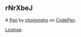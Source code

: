 rNrXbeJ
-------


A [Pen](https://codepen.io/choijongho123/pen/rNrXbeJ) by [choijongho](https://codepen.io/choijongho123) on [CodePen](https://codepen.io).

[License](https://codepen.io/license/pen/rNrXbeJ).